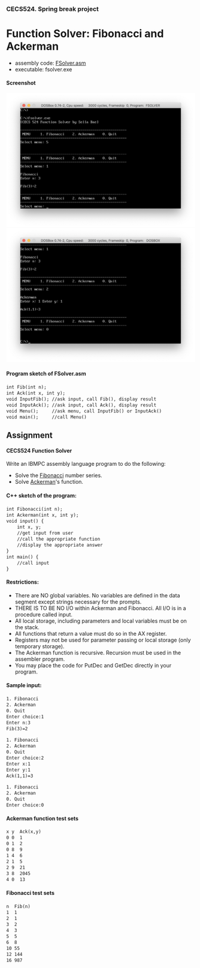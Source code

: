 ### CECS524. Spring break project
# Function Solver: Fibonacci and Ackerman
- assembly code: [FSolver.asm](../FSolver.asm)
- executable: fsolver.exe

#### Screenshot
![fsolver screenshot1](images/fsolver_screenshot1.png)
![fsolver screenshot2](images/fsolver_screenshot2.png)

#### Program sketch of FSolver.asm
```
int Fib(int n);
int Ack(int x, int y);
void InputFib(); //ask input, call Fib(), display result
void InputAck(); //ask input, call Ack(), display result
void Menu();     //ask menu, call InputFib() or InputAck()
void main();     //call Menu()
```

## Assignment

#### CECS524 Function Solver
Write an IBMPC assembly language program to do the following:
- Solve the [Fibonacci](http://www.nist.gov/dads/HTML/fibonacciNumber.html) number series.
- Solve [Ackerman](http://www.nist.gov/dads/HTML/ackermann.html)'s function.

#### C++ sketch of the program:
```
int	Fibonacci(int n);
int	Ackerman(int x, int y);
void input() {
	int	x, y;
	//get input from user
	//call the appropriate function
	//display the appropriate answer
}
int main() {
	//call input
}
```

#### Restrictions:
- There are NO global variables. No variables are defined in the data segment except strings necessary for the prompts.
- THERE IS TO BE NO I/O within Ackerman and Fibonacci. All I/O is in a procedure called input.
- All local storage, including parameters and local variables must be on the stack.
- All functions that return a value must do so in the AX register.
- Registers may not be used for parameter passing or local storage (only temporary storage).
- The Ackerman function is recursive. Recursion must be used in the assembler program.
- You may place the code for PutDec and GetDec directly in your program.

#### Sample input:
```
1. Fibonacci
2. Ackerman
0. Quit
Enter choice:1
Enter n:3
Fib(3)=2
```
```
1. Fibonacci
2. Ackerman
0. Quit
Enter choice:2
Enter x:1
Enter y:1
Ack(1,1)=3
```
```
1. Fibonacci
2. Ackerman
0. Quit
Enter choice:0
```

#### Ackerman function test sets
```
x y  Ack(x,y)
0 0  1
0 1  2
0 8  9
1 4  6
2 1  5
2 9  21
3 8  2045
4 0  13
```
#### Fibonacci test sets
```
n  Fib(n)
1  1
2  1
3  2
4  3
5  5
6  8
10 55
12 144
16 987
```
